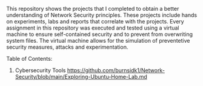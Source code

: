 This repository shows the projects that I completed to obtain a better understanding of Network Security principles. 
These projects include hands on experiments, labs and reports that correlate with the projects. Every assignment in 
this repository was executed and tested using a virtual machine to ensure self-contained security and to prevent 
from overwriting system files. The virtual machine allows for the simulation of preventetive security measures, 
attacks and experimentation.

Table of Contents:
1. Cybersecurity Tools
   https://github.com/burnsidk1/Network-Security/blob/main/Exploring-Ubuntu-Home-Lab.md
